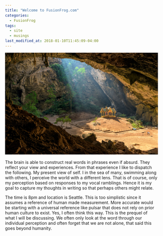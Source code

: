 ```yaml
---
title: "Welcome to FusionFrog.com"
categories:
  - FusionFrog
tags:
  - site
  - musings
last_modified_at: 2018-01-10T11:45:09-04:00
---
```

![Earth](/assets/images/thailandPark_wikipedia.jpg)

The brain is able to construct real words in phrases even if absurd.  They reflect your view and experiences. From that experience I like to dispatch the following.  My present view of self. I in the sea of many, swimming along with others, I perceive the world with a different lens.  That is of course, only my perception based on responses to my vocal ramblings. Hence it is my goal to capture my thoughts in writing so that perhaps others might relate.

The time is 8pm and location is Seattle. This is too simplistic since it assumes a reference of human made measurement. More accurate would be starting with a universal reference like pulsar that does not rely on prior human culture to exist. Yes, I often think this way. This is the prequel of what I will be discussing. We often only look at the word through our individual perception and often forget that we are not alone, that said this goes beyond humanity.
